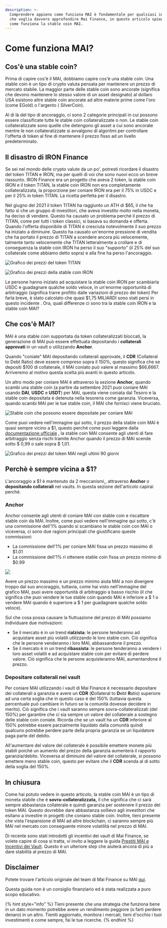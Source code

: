 ```yaml
---
description: >-
  Comprendere appieno come funziona MAI è fondamentale per qualsiasi investitore
  che voglia davvero approfondire Mai Finance, in questo articolo spiegheremo
  come funziona la stable coin MAI.
---
```


# Come funziona MAI?

## Cos'è una stable coin?

Prima di capire cos'è il MAI, dobbiamo capire cos'è una stable coin. Una stable coin è un tipo di crypto valuta pensata per mantenere un prezzo di mercato stabile. La maggior parte delle stable coin sono ancorate \(significa che devono mantenere lo stesso valore di un asset designato\) al dollaro USA esistono altre stable coin ancorate ad altre materie prime come l'oro \(come EGold\) o l'argento \( SilverCoin\).

Al di là del tipo di ancoraggio, ci sono 2 categorie principali in cui possono essere classificate tutte le stable coin collateralizzate o non. Le stable coin collateralizzate sono quelle che detengono gli asset a cui sono ancorate mentre le non collateralizzate si avvalgono di algoritmi per controllare l'offerta di token al fine di mantenere il prezzo fisso ad un livello predeterminato.

## Il disastro di IRON Finance

Se sei nel mondo delle crypto valute da un po', potresti ricordare il disastro del token TITAN e IRON, ma per quelli di voi che sono nuovi ecco un breve riassunto. IRON Finance era un progetto che aveva 2 token, la stable coin IRON e il token TITAN, la stable coin IRON non era completamente collateralizzata, la proporzione per coniare IRON era per il 75% in USDC e per il 25% in token TITAN. La ricetta perfetta per il disastro.

Nel giugno del 2021 il token TITAN ha raggiunto un ATH di $65, il che ha fatto sì che un gruppo di investitori, che aveva investito molto nella moneta, ha deciso di vendere. Questo ha causato un problema perché il prezzo di TITAN, come per tutti i token classici, si basava su domanda e offerta. Quando l'offerta disponibile di TITAN è cresciuta notevolmente il suo prezzo ha iniziato a diminuire. Questo ha causato un'enorme pressione di vendita che ha portato il prezzo di TITAN a scendere ancora più velocemente, talmente tanto velocemente che TITAN letteralmente a crollare e di conseguenza la stable coin IRON ha perso il suo "supporto" \(il 25% del suo collaterale come abbiamo detto sopra\) e alla fine ha perso l'ancoraggio.

![Grafico dei prezzi del token TITAN](../.gitbook/assets/iron.jpg)

![Grafico dei prezzi della stable coin IRON](../.gitbook/assets/titan.jpg)

Le persone hanno iniziato ad acquistare la stable coin IRON per scambiarla USDC e guadagnare qualche soldo veloce, in un'enorme opportunità di arbitraggio \(significa trarre profitto dalle variazioni di prezzo dei token\) Per farla breve, è stato calcolato che quasi $1,75 MILIARDI sono stati persi in questo incidente . Ora, quali differenze ci sono tra la stable coin IRON e la stable coin MAI?

## Che cos'è MAI?

MAI è una stable coin supportata da token collateralizzati bloccati, la generazione di MAI può essere effettuata depositando i **collaterali approvati** in un vault o utilizzando **Anchor**.

Quando "coniate" MAI depositando collaterali approvate, il **CDR** \(Collateral to Debt Ratio\) deve essere compreso sopra il 150%, questo significa che se depositi $100 di collaterale, il MAI coniato può valere al massimo $66,6667. Arriveremo al motivo questa scelta più avanti in questo articolo.

Un altro modo per coniare MAI è attraverso la sezione **Anchor**, quando scambi una stable coin \(a partire da settembre 2021 puoi coniare MAI usando **DAI**, **USDC** e **USDT**\) per MAI, questa viene coniata dal Tesoro e la stable coin depositata è detenuta nella tesoreria come garanzia. Viceversa, quando scambi MAI per le tue stable coin, il MAI che fornisci viene bruciato.

![Stable coin che possono essere depositate per coniare MAI](../.gitbook/assets/image%20%289%29.png)

Come puoi vedere nell'immagine qui sotto, il prezzo della stable coin MAI è quasi sempre vicino a $1, questo perché come puoi leggere dalla [documentazione ufficiale](https://docs.mai.finance/stablecoin-economics) , la stable coin MAI consente agli utenti di fare arbitraggio senza rischi tramite Anchor quando il prezzo di MAI scende sotto $ 0,99 o sale sopra $ 1,01.

![Grafico dei prezzi del token MAI negli ultimi 90 giorni](../.gitbook/assets/image%20%287%29%20%281%29%20%281%29%20%281%29.png)

## Perchè è sempre vicina a $1?

L'ancoraggio a $1 è mantenuto da 2 meccanismi,, attraverso **Anchor** o **depositando collaterali** nei vaults.  In questa sezione dell'articolo capirai perché.

### Anchor

Anchor consente agli utenti di coniare MAI con stable coin e riscattare stable coin da MAI. Inoltre, come puoi vedere nell'immagine qui sotto, c'è una commissione dell'1% quando si scambiano le stable coin con MAI o viceversa, ci sono due ragioni principali che giustificano queste commissioni:

* La commissione dell'1% per coniare MAI fissa un prezzo massimo di $1.01
* La commissione dell'1% ri ottenere stable coin fissa un prezzo minimo di $0.99

![](../.gitbook/assets/image%20%288%29.png)

Avere un prezzo massimo e un prezzo minimo aiuta MAI a non divergere troppo dal suo ancoraggio, tuttavia, come hai visto nell'immagine del grafico MAI, puoi avere opportunità di arbitraggio a basso rischio \(il che significa che puoi vendere le tue stable coin quando MAI è inferiore a $ 1 o vendere MAI quando è superiore a $ 1 per guadagnare qualche soldo veloce\).

Sul che cosa possa causare la fluttuazione del prezzo di MAI possiamo individuare due motivazioni:

* Se il mercato è in un trend **rialzista**: le persone tenderanno ad acquistare asset più volatili utilizzando le loro stable coin. Ciò significa che le persone venderanno i loro MAI, abbassandone il prezzo.
* Se il mercato è in un trend **ribassista**: le persone tenderanno a vendere i loro asset volatili e ad acquistare stable coin per evitare di perdere valore. Ciò significa che le persone acquisteranno MAI, aumentandone il prezzo.

### Depositare collaterali nei vault

Per coniare MAI utilizzando i vault di Mai Finance è necessario depositare dei collaterali a garanzia e avere un **CDR** \(**C**ollateral to **D**ebt **R**atio\) superiore ad una certa soglia che in questo caso è del 150% \(tuttavia questa percentuale può cambiare in futuro se la comunità dovesse decidere in merito\). Ciò significa che i vault saranno sempre sovra-collateralizzati \(del 150%\) per garantire che ci sia sempre un valore del collaterale a sostegno delle stable coin coniate. Ricorda che se un vault ha un **CDR** inferiore al 150% potrebbe essere parzialmente liquidato dalla comunità quindi qualcuno potrebbe perdere parte della propria garanzia se un liquidatore paga parte del debito. 

All'aumentare del valore del collaterale è possibile emettere monete più stabili poiché un aumento del prezzo della garanzia aumenterà il rapporto garanzia/debito. Viceversa al diminuire del valore del collaterale, si possono emettere meno stable coin, questo per evitare che il **CDR** scenda al di sotto della soglia del 150%.

## In chiusura

Come hai potuto vedere in questo articolo, la stable coin MAI è un tipo di moneta stabile che è **sovra-collateralizzata,** il che significa che ci sarà sempre abbastanza collaterale e quindi garanzia per sostenere il prezzo del token MAI. Questo dovrebbe dare abbastanza sollievo agli investitori che esitano a investire in progetti che coniano stable coin. Inoltre, tieni presente che vista l'espansione di MAI ad altre blockchain, ci saranno sempre più MAI nel mercato con conseguente minore volatilità nel prezzo di MAI.

Di recente sono stati introdotti gli incentivi dei vault di Mai Finance, se volete capire di cosa si tratta, vi invito a leggere la guida [Prestiti MAI e Incentivi dei Vault](https://app.gitbook.com/@qidao-qimps/s/mai-finance-tutorials/~/drafts/-MlFoX2VVsyqQeze97Jz/v/italian/tutorial-mai-eqi-qi/mai-loans-and-vaults-incentives/@drafts). Questo è un ulteriore step che aiuterà ancora di più a dare stabilità al prezzo di MAI.

## Disclaimer

Potete trovare l'articolo originale del team di Mai Finance su MAI [qui](https://docs.mai.finance/stablecoin-economics).

Questa guida non è un consiglio finanziario ed è stata realizzata a puro scopo educativo.

{% hint style="info" %}
Tieni presente che una strategia che funziona bene in un dato momento potrebbe avere un rendimento peggiore \(o farti perdere denaro\) in un altro. Tieniti aggiornato, monitora i mercati, tieni d'occhio i tuoi investimenti e come sempre, fai le tue ricerche.
{% endhint %}

